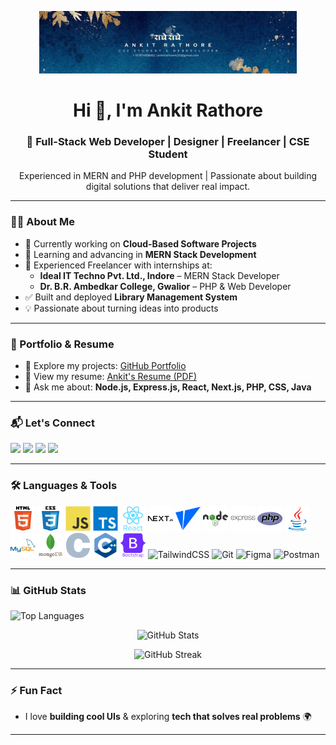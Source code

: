 <p align="center">
  <img src="logo.png" alt="Logo" height="100" />
</p>

<h1 align="center">Hi 👋, I'm Ankit Rathore</h1>
<h3 align="center">🚀 Full-Stack Web Developer | Designer | Freelancer | CSE Student</h3>

<p align="center">
  Experienced in MERN and PHP development | Passionate about building digital solutions that deliver real impact.
</p>

---

### 👨‍💻 About Me

- 🔭 Currently working on **Cloud-Based Software Projects**
- 🌱 Learning and advancing in **MERN Stack Development**
- 💼 Experienced Freelancer with internships at:
  - **Ideal IT Techno Pvt. Ltd., Indore** – MERN Stack Developer
  - **Dr. B.R. Ambedkar College, Gwalior** – PHP & Web Developer
- ✅ Built and deployed **Library Management System**
- 💡 Passionate about turning ideas into products

---

### 📂 Portfolio & Resume

- 🧠 Explore my projects: [GitHub Portfolio](https://ankitrathore2006.github.io/newport.github.io/)
- 📄 View my resume: [Ankit's Resume (PDF)](https://ankitrathore2006.github.io/newport.github.io/Ankit's%20Resume.pdf)
- 💬 Ask me about: **Node.js, Express.js, React, Next.js, PHP, CSS, Java**

---

### 📬 Let's Connect

<p align="left">
  <a href="https://linkedin.com/in/àńkíť-ŕáťhøŕé-417ab4280" target="_blank"><img src="https://img.shields.io/badge/-LinkedIn-blue?logo=linkedin&style=for-the-badge" /></a>
  <a href="https://www.facebook.com/profile.php?id=100056130937805" target="_blank"><img src="https://img.shields.io/badge/-Facebook-1877F2?logo=facebook&style=for-the-badge" /></a>
  <a href="https://instagram.com/ankit_r2508" target="_blank"><img src="https://img.shields.io/badge/-Instagram-E4405F?logo=instagram&style=for-the-badge" /></a>
  <a href="https://www.leetcode.com/ankitrathore06" target="_blank"><img src="https://img.shields.io/badge/-LeetCode-FFA116?logo=leetcode&style=for-the-badge" /></a>
</p>

---

### 🛠️ Languages & Tools

<p align="left">
  <!-- Core Languages -->
  <img src="https://raw.githubusercontent.com/devicons/devicon/master/icons/html5/html5-original-wordmark.svg" height="40" alt="HTML5"/>
  <img src="https://raw.githubusercontent.com/devicons/devicon/master/icons/css3/css3-original-wordmark.svg" height="40" alt="CSS3"/>
  <img src="https://raw.githubusercontent.com/devicons/devicon/master/icons/javascript/javascript-original.svg" height="40" alt="JavaScript"/>
  <img src="https://raw.githubusercontent.com/devicons/devicon/master/icons/typescript/typescript-original.svg" height="40" alt="TypeScript"/>

  <!-- Frameworks & Libraries -->
  <img src="https://raw.githubusercontent.com/devicons/devicon/master/icons/react/react-original-wordmark.svg" height="40" alt="React"/>
  <img src="https://raw.githubusercontent.com/devicons/devicon/master/icons/nextjs/nextjs-original-wordmark.svg" height="40" alt="Next.js"/>
  <img src="https://raw.githubusercontent.com/devicons/devicon/master/icons/vite/vite-original.svg" height="40" alt="Vite"/>

  <!-- Backend -->
  <img src="https://raw.githubusercontent.com/devicons/devicon/master/icons/nodejs/nodejs-original-wordmark.svg" height="40" alt="Node.js"/>
  <img src="https://raw.githubusercontent.com/devicons/devicon/master/icons/express/express-original-wordmark.svg" height="40" alt="Express.js"/>
  <img src="https://raw.githubusercontent.com/devicons/devicon/master/icons/php/php-original.svg" height="40" alt="PHP"/>
  <img src="https://raw.githubusercontent.com/devicons/devicon/master/icons/java/java-original.svg" height="40" alt="Java"/>

  <!-- Database -->
  <img src="https://raw.githubusercontent.com/devicons/devicon/master/icons/mysql/mysql-original-wordmark.svg" height="40" alt="MySQL"/>
  <img src="https://raw.githubusercontent.com/devicons/devicon/master/icons/mongodb/mongodb-original-wordmark.svg" height="40" alt="MongoDB"/>

  <!-- Programming Languages -->
  <img src="https://raw.githubusercontent.com/devicons/devicon/master/icons/c/c-original.svg" height="40" alt="C"/>
  <img src="https://raw.githubusercontent.com/devicons/devicon/master/icons/cplusplus/cplusplus-original.svg" height="40" alt="C++"/>

  <!-- Styling & UI -->
  <img src="https://raw.githubusercontent.com/devicons/devicon/master/icons/bootstrap/bootstrap-plain-wordmark.svg" height="40" alt="Bootstrap"/>
  <img src="https://www.vectorlogo.zone/logos/tailwindcss/tailwindcss-icon.svg" height="40" alt="TailwindCSS"/>

  <!-- Tools -->
  <img src="https://www.vectorlogo.zone/logos/git-scm/git-scm-icon.svg" height="40" alt="Git"/>
  <img src="https://www.vectorlogo.zone/logos/figma/figma-icon.svg" height="40" alt="Figma"/>
  <img src="https://www.vectorlogo.zone/logos/getpostman/getpostman-icon.svg" height="40" alt="Postman"/>
</p>


---

### 📊 GitHub Stats

<p align="left">
  <img src="https://github-readme-stats.vercel.app/api/top-langs/?username=ankitrathore2006&layout=compact&theme=tokyonight" alt="Top Languages"/>
</p>

<p align="center">
  <img src="https://github-readme-stats.vercel.app/api?username=ankitrathore2006&show_icons=true&theme=tokyonight" alt="GitHub Stats"/>
</p>

<p align="center">
  <img src="https://github-readme-streak-stats.herokuapp.com?user=ankitrathore2006&theme=tokyonight" alt="GitHub Streak"/>
</p>

---

### ⚡ Fun Fact

- I love **building cool UIs** & exploring **tech that solves real problems** 🌍

---
